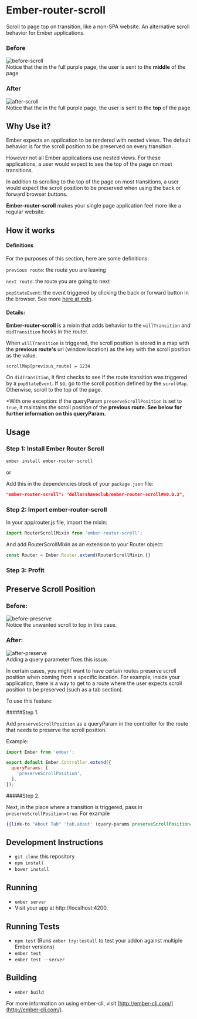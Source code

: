 # Ember-router-scroll

Scroll to page top on transition, like a non-SPA website. An alternative scroll behavior for Ember applications.

### Before
![before-scroll](https://cloud.githubusercontent.com/assets/4430436/17122972/0a1fe454-5295-11e6-937f-f1f5beab9d6b.gif)  
Notice that the in the full purple page, the user is sent to the **middle** of the page



### After
![after-scroll](https://cloud.githubusercontent.com/assets/4430436/17122970/07c1a3a0-5295-11e6-977f-37eb955d95b1.gif)  
Notice that the in the full purple page, the user is sent to the **top** of the page


## Why Use it?

Ember expects an application to be rendered with nested views. The default behavior is for the scroll position to be preserved on every transition.

However not all Ember applications use nested views. For these applications, a user would expect to see the top of the page on most transitions.

In addition to scrolling to the top of the page on most transitions, a user would expect the scroll position to be preserved when using the back or forward browser buttons.

**Ember-router-scroll** makes your single page application feel more like a regular website.

## How it works

#### Definitions

For the purposes of this section, here are some definitions:

`previous route`: the route you are leaving

`next route`: the route you are going to next

`popStateEvent`: the event triggered by clicking the back or forward button in the browser. See more [here at mdn](https://developer.mozilla.org/en-US/docs/Web/Events/popstate).

#### Details:

**Ember-router-scroll** is a mixin that adds behavior to the `willTransition` and `didTransition` hooks in the router.

When `willTransition` is triggered, the scroll position is stored in a map with the **previous route's** url (window location) as the key with the scroll position as the value.

`scrollMap[previous_route] = 1234`

On `didTransition`, it first checks to see if the route transition was triggered by a `popStateEvent`. If so, go to the scroll position defined by the `scrollMap`. Otherwise, scroll to the top of the page.

 *With one exception: if the queryParam `preserveScrollPosition` is set to `true`, it maintains the scroll position of the **previous route. See below for further information on this queryParam.**

## Usage

### Step 1: Install Ember Router Scroll

```bash
ember install ember-router-scroll
```
or

Add this in the dependencies block of your `package.json` file:

```json
"ember-router-scroll": "dollarshaveclub/ember-router-scroll#v0.0.3",
```

### Step 2: Import ember-router-scroll


In your app/router.js file, import the mixin:

```javascript
import RouterScrollMixin from 'ember-router-scroll';
```

And add RouterScrollMixin as an extension to your Router object:

```javascript
const Router = Ember.Router.extend(RouterScrollMixin,{}
```

### Step 3: Profit

## Preserve Scroll Position

### Before:
![before-preserve](https://cloud.githubusercontent.com/assets/4430436/17122971/0a1e34ce-5295-11e6-8d30-9f687dd69dbb.gif)  
Notice the unwanted scroll to top in this case.

### After:
![after-preserve](https://cloud.githubusercontent.com/assets/4430436/17122969/07acbb48-5295-11e6-9900-f9ba519affa4.gif)  
Adding a query parameter fixes this issue.

In certain cases, you might want to have certain routes preserve scroll position when coming from a specific location. For example, inside your application, there is a way to get to a route where the user expects scroll position to be preserved (such as a tab section).

To use this feature:  

#####Step 1.

Add `preserveScrollPosition` as a queryParam in the controller for the route that needs to preserve the scroll position.

Example:

```javascript
import Ember from 'ember';

export default Ember.Controller.extend({
  queryParams: [
    'preserveScrollPosition',
  ],
});
```

#####Step 2.

Next, in the place where a transition is triggered, pass in `preserveScrollPosition=true`. For example

```handlebars
{{link-to "About Tab" 'tab.about' (query-params preserveScrollPosition=true) tagName='span' }}
```
<!--
##Example:

See example app: (EXAMPLE APP HERE) -->

## Development Instructions

* `git clone` this repository
* `npm install`
* `bower install`

## Running

* `ember server`
* Visit your app at http://localhost:4200.

## Running Tests

* `npm test` (Runs `ember try:testall` to test your addon against multiple Ember versions)
* `ember test`
* `ember test --server`

## Building

* `ember build`

For more information on using ember-cli, visit [http://ember-cli.com/](http://ember-cli.com/).
